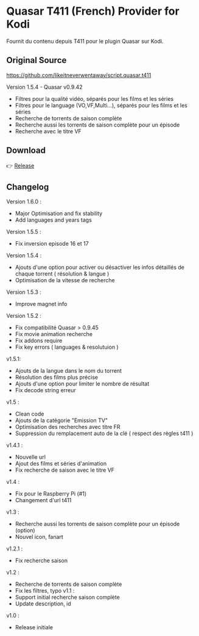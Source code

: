 
# Quasar T411 (French) Provider for Kodi
Fournit du contenu depuis T411 pour le plugin Quasar sur Kodi.

## Original Source
https://github.com/likeitneverwentaway/script.quasar.t411

Version 1.5.4 - Quasar v0.9.42
- Filtres pour la qualité vidéo, séparés pour les films et les séries
- Filtres pour le language (VO,VF,Multi...), séparés pour les films et les séries
- Recherche de torrents de saison complète
- Recherche aussi les torrents de saison complète pour un épisode
- Recherche avec le titre VF

## Download

:point_right: [Release](https://github.com/paco112/script.quasar.t411/releases/latest)

## Changelog
Version 1.6.0 :
- Major Optimisation and fix stability
- Add languages and years tags

Version 1.5.5 :
- Fix inversion episode 16 et 17

Version 1.5.4 :
- Ajouts d'une option pour activer ou désactiver les infos détaillés de chaque torrent ( résolution & langue )
- Optimisation de la vitesse de recherche

Version 1.5.3 :
- Improve magnet info

Version 1.5.2 :
- Fix compatibilité Quasar > 0.9.45
- Fix movie animation recherche
- Fix addons require
- Fix key errors ( languages & resolutuion )

v1.5.1:
- Ajouts de la langue dans le nom du torrent
- Résolution des films plus précise
- Ajouts d'une option pour limiter le nombre de résultat
- Fix decode string erreur

v1.5 :
- Clean code
- Ajouts de la catégorie "Emission TV"
- Optimisation des recherches avec titre FR
- Suppression du remplacement auto de la clé ( respect des règles t411 )

v1.4.1 :
- Nouvelle url
- Ajout des films et séries d'animation
- Fix recherche de saison avec le titre VF 

v1.4 :
- Fix pour le Raspberry Pi (#1)
- Changement d'url t411

v1.3 :
- Recherche aussi les torrents de saison complète pour un épisode (option)
- Nouvel icon, fanart

v1.2.1 :
- Fix recherche saison

v1.2 :
- Recherche de torrents de saison complète
- Fix les filtres, typo
v1.1 :
- Support initial recherche saison complète
- Update description, id

v1.0 :
- Release initiale
